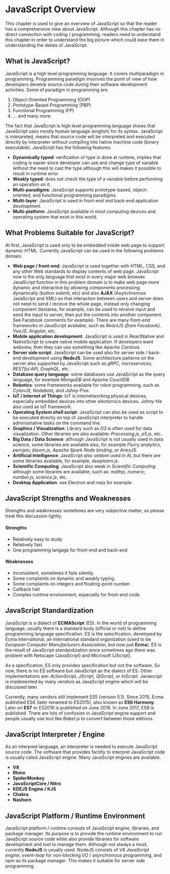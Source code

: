  # JavaScript Overview

This chapter is used to give an overview of JavaScript so that the reader has a comprehensive view about JavaScript. Although this chapter has no direct connection with coding / programming, readers need to understand this chapter in order to understand the big picture which could ease them in understanding the detals of JavaScript.

## What is JavaScript?

JavaScript is a high level programming language. It covers multiparadigm in programming. Programming paradigm invonves the point of view of how developers develop source code during their software development activities. Some of paradigm in programming are:

1. Object-Oriented Programming (OOP)
2. Prototype-Based Programming (PBP)
3. Functional Programming (FP)
4. ... and many more.

The fact that JavaScript is high level programming language shows that JavaScript uses mostly human language (english) for its syntax. JavaScript is interpreted, means that source code will be interpreted and executed directly by interpreter without compiling into native machine code (binary executable). JavaScript has the following features:

- __Dynamically typed__: verification of type is done at runtime, implies that coding is easier since developer can use and change type of variable without the need to cast the type although this will makes it possible to result in runtime error.
- __Weakly typed__: does not check the type of a variable before performing an operation on it.
- __Multi-paradigms__: JavaScript supports prototype-based, object-oriented, and functional programming paradigms.
- __Multi-layer__: JavaScript is used in front-end and back-end application development.
- __Multi-platform__: JavaScript available in most computing devices and operating system that exist in this world.

## What Problems Suitable for JavaScript?

At first, JavaScript is used only to be embedded inside web page to support dynamic HTML. Currently JavaScript can be used in the following problems domain:

- __Web page / front-end__: JavaScript is used together with HTML, CSS, and any other Web standards to display contents of web page. JavaScript now is the only language that exist in every major web browser. JavaScript function in this problem domain is to make web page more dynamic and interactive by allowing components processing dynamically (button submit, etc) and also __AJAX__ (Asynchronous JavaScript and XML) so that interaction between users and server does not need to send / receive the whole page, instead only changing component (textarea, for example, can be used to receive input and send the input to server, then put the contents into another component. See Facebook comments for example). There are many front-end frameworks in JavaScript available, such as _ReactJS (from Facebook), VueJS, Angular_, etc.
- __Mobile application development__: JavaScript is used in ReactNative and NativeScript to create native mobile application. If developers want webview, then they can use something like _Apache Cordova_.
- __Server side script__: JavaScript can be used also for server side / back-end development using __NodeJS__. Some architecture patterns on the server also supported by JavaScript such as _gRPC, microservices, RESTful API, GraphQL_, etc.
- __Database query language__: some databases use JavaScript as the query language, for example _MongoDB_ and _Apache CouchDB_.
- __Robotics__: some frameworks available for robot programming, such as _CylonJS, Nodebots, and Johny-Five_.
- __IoT / Internet of Things__: IoT is internetworking physical devices, especially embedded devices into other electornics devices. Johny-file also used as IoT framework.
- __Operating System shell script__: JavaScript can also be used as script to be executed directly on top of JavaScript interpreter to handle administrative tasks on the command line.
- __Graphics / Visualization__: Library such as _D3_ is often used for data visualization. Other libraries are also available: _Processing.js, p5.js_, etc.
- __Big Data / Data Science__: although JavaScript is not usually used in data science, some libraries are available also, for example _Flurry analytics, percipio, bloom.js, Apache Spark Node binding, or AriesJS_.
- __Artificial Intelligence__: JavaScript also seldom used in AI, but there are some libraries available, for example, _deeplearn.js_.
- __Scientific Computing__: JavaScript also weak in _Scientific Computing_ although some libraries are available, such as: _mathjs, numeric, number.js, science.js_, etc.
- __Desktop Application__: see Electron and nwjs for example.

## JavaScript Strengths and Weaknesses

Strengths and weaknesses sometimes are very subjective matter, so please treat this discussion lightly.

#### Strengths
- Relatively easy to study
- Relatively fast
- One programming langage for front-end and back-end

#### Weaknesses
- Inconsistent, sometimes it fails silently.
- Some complaints on dynamic and weakly typing.
- Some complaints on integers and floating-point number.
- Callback hell
- Complex runtime environment, especially for front-end code.

## JavaScript Standardization

JavaScript is a dialect of __ECMAScript__ (ES). In the world of programming language, usually there is a standard body (official or not) to define programming language specification. ES is the specification, developed by Ecma International, an international standard organization (used to be _European Computer Manufacturers Association_, but now just __Ecma__). ES is the result of JavaScript standardization since sometimes ago there was problem with Netscape (JavaScript) and Microsoft (JScript).

As a specification, ES only provides specification but not the software. So now, there is no ES software but JavaScript as the dialect of ES. Other implementations are: _ActionScript, JScript, QtScript, or InScript_. Javascript is implemented by many vendors as JavaScript engine which will be discussed later.

Currently, many vendors still implement ES5 (version 5.1). Since 2015, Ecma published ES6 (later renamed to ES2015), also known as __ES6 Harmony__. Later on __ES7__ or _ES2016_ is published on June 2016. In June 2017, ES8 is published. There are lots of confusion in JavaScript engine support and people usually use tool like _Babel.js_ to convert between those editions.

## JavaScript Interpreter / Engine

As an interpred language, an interpreter is needed to execute JavaScript source code. The software that provides facility to interpret JavaScript code is usually caled JavaScript engine. Many JavaScript engines are available.

- __V8__
- __Rhino__
- __SpiderMonkey__
- __JavaScriptCore / Nitro__
- __KDEJS Engine / KJS__
- __Chakra__
- __Nashorn__

## JavaScript Platform / Runtime Environment

JavaScript platform / runtime consists of JavaScript engine, libraries, and package manager. Its purpose is to provide the runtime environment to run JavaScript source code while also provide libraries for software development and tool to manage them. Although not always a must, currently __NodeJS__ is usually used. NodeJS consists of _V8 JavaScript engine_, _event-loop_ for non-blocking I/O / asynchronous programming, and _npm_ as its package manager. This makes it suitable for server side programming.